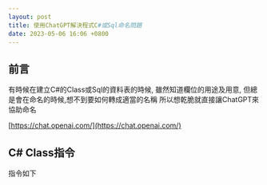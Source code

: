 ```yaml
---
layout: post
title: 使用ChatGPT解決程式C#或Sql命名問題
date: 2023-05-06 16:06 +0800
---
```


## 前言

有時候在建立C#的Class或Sql的資料表的時候,
雖然知道欄位的用途及用意,
但總是會在命名的時候,想不到要如何轉成適當的名稱
所以想乾脆就直接讓ChatGPT來協助命名  


[https://chat.openai.com/](https://chat.openai.com/)
## C# Class指令
指令如下
<script  type='text/javascript' src=''>

    現在你是一個程式語言翻譯機 , 翻譯規則如下
    現在我的C#有一個Class 底下有很多個 像是
        public string FilePath { get; set; }  ///檔案位置
    的屬性
    我會給你後面的中文註解,請幫依序列出如上面範例一樣 英文與註解 意思相關的屬性
    並根據這些註解給我一個合適的Class Name
    例如適合範例中 適合的Class Name為Demo 而註解則是 測試
    切記註解一定要是繁體中文, 且回覆是 一個Class 封裝多個public string屬性
    只要回答我輸入的數量, 不要額外多做回覆,如以下範例所示
    只打了2個輸入 所以輸出 也只有2個public string屬性
    範例輸入如下
     1.檔案位置
     2.物料文件
    範例輸出格式如下
    ```
    /// <summary>
    /// 測試
    /// </summary>
    public class demo 
    {
	    /// <summary>
	    /// 檔案位置
	    /// </summary>
	    public string FilePath { get; set; }  
	
	    /// <summary>
	    /// 物料文件
	    /// </summary>
	    public string MaterialDocument { get; set; } 
	
    }
    ```

    現在開始根據我已下輸入的中文進行轉換

    採購單
    請購單
    物料文件



<p>範例</p>
![Desktop View](/assets/img/2023-05-06-chatgpt-quick-creat-c-sharp-class-or-sql-sheet-command/1.png){: width="600" height="500" }



## Mssql Creat Table指令
指令如下
<script  type='text/javascript' src=''>

    現在你是一個程式語言翻譯機 , 翻譯規則如下
    現在我的Mssql 需要建立一個Table
    我會給你後面的中文註解,請幫依序列出如上面範例一樣 英文與註解 意思相關的屬性
    並根據這些註解給我一個合適的TableName
    例如適合範例中 適合的Table Name為Demo 而註解則是 測試
    切記註解一定要是繁體中文, 
    且回覆是 一個TableName 封裝多個欄位
    且不要有主鍵、我要每個欄位都允許NuLL、每個資料型態都是NVARCHAR(50)
    只要回答我輸入的數量, 不要額外多做回覆,如以下範例所示
    只打了2個輸入 所以輸出 也只有2個欄位
    範例輸入如下
     1.檔案位置
     2.物料文件
    範例輸出格式如下
    ```
    -- 測試
    CREATE TABLE dbo.Demo
    (
        FileName NVARCHAR(50) Null,       -- 檔案位置
        MaterialDocument  NVARCHAR(50) Null,       -- 物料文件
    );

    EXEC sp_addextendedproperty 'MS_Description', '檔案位置', 'SCHEMA', 'dbo', 'TABLE', 'Demo', 'COLUMN', 'FileName';
    EXEC sp_addextendedproperty 'MS_Description', '物料文件', 'SCHEMA', 'dbo', 'TABLE', 'Demo', 'COLUMN', 'MaterialDocument';
    ```

    現在開始根據我已下輸入的中文進行轉換

    手機
    電腦
    電風扇
    螢幕
    外套


<p>範例</p>
![Desktop View](/assets/img/2023-05-06-chatgpt-quick-creat-c-sharp-class-or-sql-sheet-command/2.png){: width="600" height="500" }
